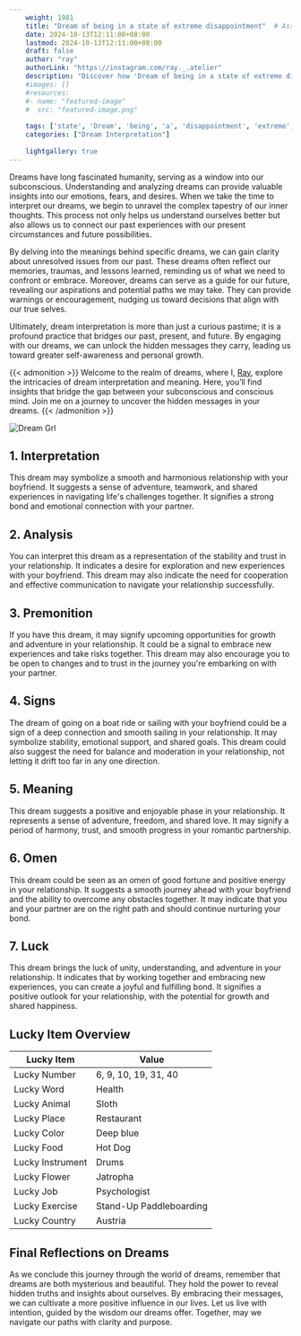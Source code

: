 ```yaml
---
    weight: 1981
    title: "Dream of being in a state of extreme disappointment"  # Assuming 'title' column exists
    date: 2024-10-13T12:11:00+08:00
    lastmod: 2024-10-13T12:11:00+08:00
    draft: false
    author: "ray"
    authorLink: "https://instagram.com/ray._.atelier"
    description: "Discover how 'Dream of being in a state of extreme disappointment' can interpret your future and uncover its significant meanings in your life."
    #images: []
    #resources:
    #- name: "featured-image"
    #  src: "featured-image.png"
    
    tags: ['state', 'Dream', 'being', 'a', 'disappointment', 'extreme', 'in', 'of']
    categories: ["Dream Interpretation"]
    
    lightgallery: true
---
```

    
Dreams have long fascinated humanity, serving as a window into our subconscious. Understanding and analyzing dreams can provide valuable insights into our emotions, fears, and desires. When we take the time to interpret our dreams, we begin to unravel the complex tapestry of our inner thoughts. This process not only helps us understand ourselves better but also allows us to connect our past experiences with our present circumstances and future possibilities.

By delving into the meanings behind specific dreams, we can gain clarity about unresolved issues from our past. These dreams often reflect our memories, traumas, and lessons learned, reminding us of what we need to confront or embrace. Moreover, dreams can serve as a guide for our future, revealing our aspirations and potential paths we may take. They can provide warnings or encouragement, nudging us toward decisions that align with our true selves.

Ultimately, dream interpretation is more than just a curious pastime; it is a profound practice that bridges our past, present, and future. By engaging with our dreams, we can unlock the hidden messages they carry, leading us toward greater self-awareness and personal growth.

{{< admonition >}}
Welcome to the realm of dreams, where I, [Ray](https://instagram.com/ray._.atelier), explore the intricacies of dream interpretation and meaning. Here, you’ll find insights that bridge the gap between your subconscious and conscious mind. Join me on a journey to uncover the hidden messages in your dreams.
{{< /admonition >}}

![Dream Grl](https://cdn.pixabay.com/photo/2017/11/02/03/35/gothic-2910057_1280.jpg "Dream Grl")

## 1. Interpretation
 This dream may symbolize a smooth and harmonious relationship with your boyfriend. It suggests a sense of adventure, teamwork, and shared experiences in navigating life's challenges together. It signifies a strong bond and emotional connection with your partner.

## 2. Analysis
 You can interpret this dream as a representation of the stability and trust in your relationship. It indicates a desire for exploration and new experiences with your boyfriend. This dream may also indicate the need for cooperation and effective communication to navigate your relationship successfully.

## 3. Premonition
 If you have this dream, it may signify upcoming opportunities for growth and adventure in your relationship. It could be a signal to embrace new experiences and take risks together. This dream may also encourage you to be open to changes and to trust in the journey you're embarking on with your partner.

## 4. Signs
 The dream of going on a boat ride or sailing with your boyfriend could be a sign of a deep connection and smooth sailing in your relationship. It may symbolize stability, emotional support, and shared goals. This dream could also suggest the need for balance and moderation in your relationship, not letting it drift too far in any one direction.

## 5. Meaning
 This dream suggests a positive and enjoyable phase in your relationship. It represents a sense of adventure, freedom, and shared love. It may signify a period of harmony, trust, and smooth progress in your romantic partnership.

## 6. Omen
 This dream could be seen as an omen of good fortune and positive energy in your relationship. It suggests a smooth journey ahead with your boyfriend and the ability to overcome any obstacles together. It may indicate that you and your partner are on the right path and should continue nurturing your bond.

## 7. Luck
 This dream brings the luck of unity, understanding, and adventure in your relationship. It indicates that by working together and embracing new experiences, you can create a joyful and fulfilling bond. It signifies a positive outlook for your relationship, with the potential for growth and shared happiness.

## Lucky Item Overview
| Lucky Item          | Value              |
|---------------|--------------------|
| Lucky Number        | 6, 9, 10, 19, 31, 40  |
| Lucky Word          | Health |
| Lucky Animal        | Sloth |
| Lucky Place         | Restaurant     |
| Lucky Color         | Deep blue     |
| Lucky Food          | Hot Dog      |
| Lucky Instrument    | Drums |
| Lucky Flower        | Jatropha    |
| Lucky Job           | Psychologist       |
| Lucky Exercise      | Stand-Up Paddleboarding  |
| Lucky Country       | Austria    |


##  Final Reflections on Dreams

As we conclude this journey through the world of dreams, remember that dreams are both mysterious and beautiful. They hold the power to reveal hidden truths and insights about ourselves. By embracing their messages, we can cultivate a more positive influence in our lives. Let us live with intention, guided by the wisdom our dreams offer. Together, may we navigate our paths with clarity and purpose.
